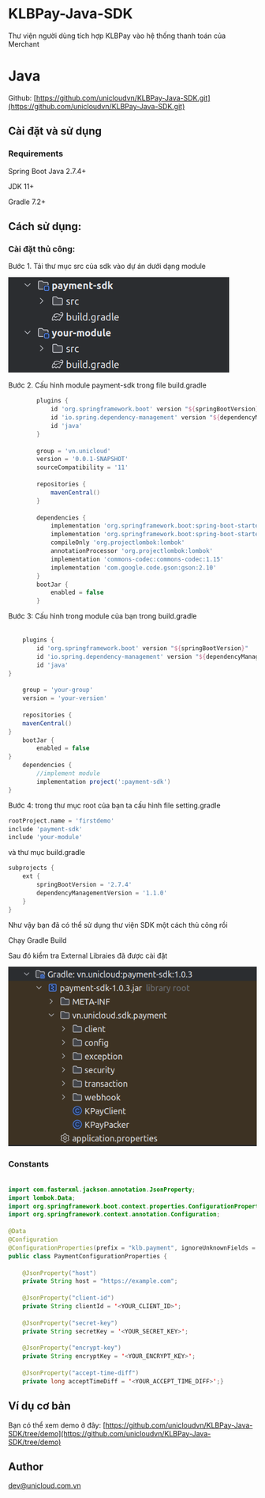 # KLBPay-Java-SDK

Thư viện người dùng tích hợp KLBPay vào hệ thống thanh toán của Merchant

# Java

Github: [https://github.com/unicloudvn/KLBPay-Java-SDK.git](https://github.com/unicloudvn/KLBPay-Java-SDK.git)

## **Cài đặt và sử dụng**

### **Requirements**

Spring Boot Java 2.7.4+

JDK 11+

Gradle 7.2+

## **Cách sử dụng:**

### **Cài đặt thủ công:**

Bước 1. Tải thư mục src của sdk vào dự án dưới dạng module

![images/img1.png](images/img1.png)   

Bước 2. Cấu hình module payment-sdk trong file build.gradle
```build.gradle
        plugins {
            id 'org.springframework.boot' version "${springBootVersion}"
            id 'io.spring.dependency-management' version "${dependencyManagementVersion}"
            id 'java'
        }

        group = 'vn.unicloud'
        version = '0.0.1-SNAPSHOT'
        sourceCompatibility = '11'
        
        repositories {
            mavenCentral()
        }

        dependencies {
            implementation 'org.springframework.boot:spring-boot-starter-web'
            implementation 'org.springframework.boot:spring-boot-starter'
            compileOnly 'org.projectlombok:lombok'
            annotationProcessor 'org.projectlombok:lombok'
            implementation 'commons-codec:commons-codec:1.15'
            implementation 'com.google.code.gson:gson:2.10'
        }
        bootJar {
            enabled = false
        }
```
Bước 3: Cấu hình trong module của bạn trong build.gradle
```build.gradle

    plugins {
        id 'org.springframework.boot' version "${springBootVersion}"
        id 'io.spring.dependency-management' version "${dependencyManagementVersion}"
        id 'java'
}

    group = 'your-group'
    version = 'your-version'

    repositories {
    mavenCentral()
}
    bootJar {
        enabled = false
}
    dependencies {
        //implement module
        implementation project(':payment-sdk')
}
```
Bước 4: trong thư mục root của bạn ta cấu hình file setting.gradle
```setting.gradle
rootProject.name = 'firstdemo'
include 'payment-sdk'
include 'your-module'
```
và thư mục build.gradle

```build.gradle
subprojects {
    ext {
        springBootVersion = '2.7.4'
        dependencyManagementVersion = '1.1.0'
    }
}
```

Như vậy bạn đã có thể sử dụng thư viện SDK một cách thủ công rồi


Chạy Gradle Build

Sau đó kiểm tra External Libraies đã được cài đặt

![img.png](images/imageimport.png)

### **Constants**

```java

import com.fasterxml.jackson.annotation.JsonProperty;
import lombok.Data;
import org.springframework.boot.context.properties.ConfigurationProperties;
import org.springframework.context.annotation.Configuration;

@Data
@Configuration
@ConfigurationProperties(prefix = "klb.payment", ignoreUnknownFields = false)
public class PaymentConfigurationProperties {

    @JsonProperty("host")
    private String host = "https://example.com"; 

    @JsonProperty("client-id")
    private String clientId = '<YOUR_CLIENT_ID>'; 

    @JsonProperty("secret-key") 
    private String secretKey = '<YOUR_SECRET_KEY>';

    @JsonProperty("encrypt-key")
    private String encryptKey = '<YOUR_ENCRYPT_KEY>';

    @JsonProperty("accept-time-diff")
    private long acceptTimeDiff = '<YOUR_ACCEPT_TIME_DIFF>';}
```
## **Ví dụ cơ bản**
Bạn có thể xem demo ở đây: [https://github.com/unicloudvn/KLBPay-Java-SDK/tree/demo](https://github.com/unicloudvn/KLBPay-Java-SDK/tree/demo)

## **Author**

[dev@unicloud.com.vn]()
